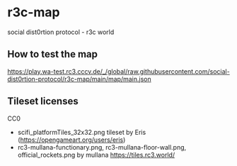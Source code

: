 # r3c-map
social dist0rtion protocol - r3c world 

## How to test the map

https://play.wa-test.rc3.cccv.de/_/global/raw.githubusercontent.com/social-dist0rtion-protocol/r3c-map/main/map/main.json


## Tileset licenses

CC0

* scifi_platformTiles_32x32.png tileset by Eris (https://opengameart.org/users/eris)
* rc3-mullana-functionary.png, rc3-mullana-floor-wall.png, official_rockets.png by mullana https://tiles.rc3.world/